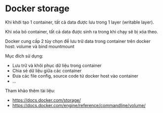 # Docker storage

Khi khởi tạo 1 container, tất cả data được lưu trong 1 layer (writable layer).

Khi xóa bỏ container, tất cả data được sinh ra trong khi chạy sẽ bị xóa theo.

Docker cung cấp 2 tùy chọn để lưu trữ data trong container trên docker host: volume và bind mountmount

Mục đích sử dụng:

- Lưu trữ và khôi phục dữ liệu trong container
- Chia sẻ dữ liệu giữa các container
- Đưa các file config, source code từ docker host vào container
- ...

Tham khảo thêm tài liệu:

- <https://docs.docker.com/storage/>
- <https://docs.docker.com/engine/reference/commandline/volume/>
